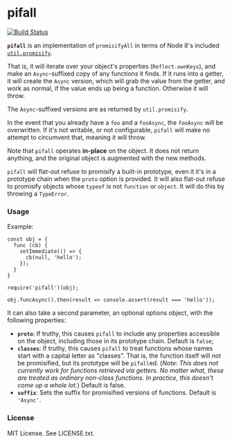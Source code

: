 # pifall

[![Build Status](https://travis-ci.org/bengl/pifall.svg?branch=master)](https://travis-ci.org/bengl/pifall)

**`pifall`** is an implementation of `promisifyAll` in terms of Node 8's
included [`util.promisify`](https://nodejs.org/dist/latest-v8.x/docs/api/util.html#util_util_promisify_original).

That is, it will iterate over your object's properties (`Reflect.ownKeys`), and
make an `Async`-suffixed copy of any functions it finds. If it runs into a
getter, it will create the `Async` version, which will grab the value from the
getter, and work as normal, if the value ends up being a function. Otherwise it
will throw.

The `Async`-suffixed versions are as returned by `util.promisify`.

In the event that you already have a `foo` and a `fooAsync`, the `fooAsync` will
be overwritten. If it's not writable, or not configurable, `pifall` will make no
attempt to circumvent that, meaning it will throw.

Note that `pifall` operates **in-place** on the object. It does not return
anything, and the original object is augmented with the new methods.

`pifall` will flat-out refuse to promisify a built-in prototype, even it it's in
a prototype chain when the `proto` option is provided. It will also flat-out
refuse to promisify objects whose `typeof` is not `function` or `object`. It
will do this by throwing a `TypeError`.

### Usage

Example:
```
const obj = {
  func (cb) {
    setImmediate(() => {
      cb(null, 'hello');
    });
  }
}

require('pifall')(obj);

obj.funcAsync().then(result => console.assert(result === 'hello'));
```

It can also take a second parameter, an optional options object, with the
following properties:

* **`proto`**: If truthy, this causes `pifall` to include any properties
accessible on the object, including those in its prototype chain. Default is
`false`;
* **`classes`**: If truthy, this causes `pifall` to treat functions whose names
start with a capital letter as "classes". That is, the function itself will not
be promisified, but its prototype will be `pifall`ed. (*Note: This does not
currently work for functions retrieved via getters. No matter what, these are
treated as ordinary non-class functions. In practice, this doesn't come up a
whole lot.*) Default is false.
* **`suffix`**: Sets the suffix for promisified versions of functions. Default
is `'Async'`.

### License

MIT License. See LICENSE.txt.
